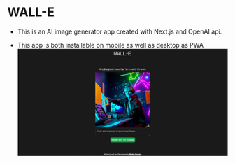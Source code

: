 # WALL-E
- This is an AI image generator app created with Next.js and OpenAI api.

- This app is both installable on mobile as well as desktop as PWA
![screenshot](./public/Screenshot.png)